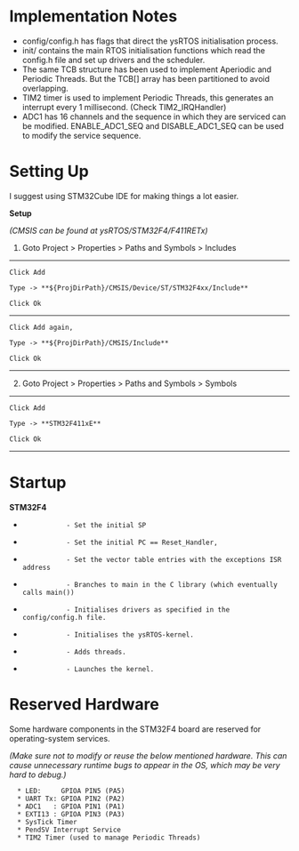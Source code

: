 # Implementation Notes

 + config/config.h has flags that direct the ysRTOS initialisation process.
 + init/ contains the main RTOS initialisation functions which read the config.h file and set up drivers and the scheduler.
 + The same TCB structure has been used to implement Aperiodic and Periodic Threads. But the TCB[] array has been partitioned to avoid overlapping.
 + TIM2 timer is used to implement Periodic Threads, this generates an interrupt every 1 millisecond. (Check TIM2_IRQHandler)
 + ADC1 has 16 channels and the sequence in which they are serviced can be modified. ENABLE_ADC1_SEQ and DISABLE_ADC1_SEQ can be used to modify the service sequence.

# Setting Up
 
 I suggest using STM32Cube IDE for making things a lot easier.

 **Setup**
 
 *(CMSIS can be found at ysRTOS/STM32F4/F411RETx)*
 
 1. Goto Project > Properties > Paths and Symbols > Includes
  
  ----------------------------------------------------------------------------------------
 	Click Add
  
 	Type -> **${ProjDirPath}/CMSIS/Device/ST/STM32F4xx/Include**
  
 	Click Ok
  
  ----------------------------------------------------------------------------------------

 	Click Add again,
  
 	Type -> **${ProjDirPath}/CMSIS/Include**
  
 	Click Ok
  
  ----------------------------------------------------------------------------------------

 2. Goto Project > Properties > Paths and Symbols > Symbols
   
  ---------------------------------------------------------------------------------------- 
 	Click Add
  
 	Type -> **STM32F411xE**
  
 	Click Ok
  ----------------------------------------------------------------------------------------
  
  # Startup
  
  **STM32F4** 
  *                - Set the initial SP
  *                - Set the initial PC == Reset_Handler,
  *                - Set the vector table entries with the exceptions ISR address
  *                - Branches to main in the C library (which eventually calls main())
  *                - Initialises drivers as specified in the config/config.h file.
  *                - Initialises the ysRTOS-kernel.
  *                - Adds threads.
  *                - Launches the kernel.

  # Reserved Hardware
  
  Some hardware components in the STM32F4 board are reserved for operating-system services.
  
  *(Make sure not to modify or reuse the below mentioned hardware. This can cause unnecessary runtime bugs to appear in the OS, which may be very hard to debug.)*
  
      * LED:     GPIOA PIN5 (PA5)
      * UART Tx: GPIOA PIN2 (PA2)
      * ADC1   : GPIOA PIN1 (PA1)
      * EXTI13 : GPIOA PIN3 (PA3)
      * SysTick Timer
      * PendSV Interrupt Service
      * TIM2 Timer (used to manage Periodic Threads)
